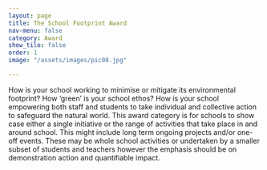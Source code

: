 ```yaml
---
layout: page
title: The School Footprint Award
nav-menu: false
category: Award
show_tile: false
order: 1
image: "/assets/images/pic08.jpg"

---
```

How is your school working to minimise or mitigate its environmental footprint? How ‘green’
is your school ethos? How is your school empowering both staff and students to take
individual and collective action to safeguard the natural world. This award category is for
schools to show case either a single initiative or the range of activities that take place in and
around school. This might include long term ongoing projects and/or one-off events. These
may be whole school activities or undertaken by a smaller subset of students and teachers
however the emphasis should be on demonstration action and quantifiable impact.